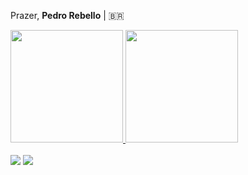 <p>  Prazer, <b>Pedro Rebello</b> | 🇧🇷 </b>

<div align="left">
  <a href="https://github.com/pedrorebellom">
  <img height="180em" src="https://github-readme-stats.vercel.app/api?username=PedroRebelloM&theme=monokai&show_icons=true&hide_border=true&count_private=true"/>
  <img height="180em" src="https://github-readme-stats.vercel.app/api/top-langs/?username=PedroRebelloM&theme=monokai&show_icons=true&hide_border=true&layout=compact"/>
</div>

<br>
<div>
  <a href = "mailto:rebellopuc@gmail.com"><img src="https://img.shields.io/badge/-Gmail-%23333?style=for-the-badge&logo=gmail&logoColor=white" target="_blank"></a>
  <a href="https://www.linkedin.com/in/pedro-rebello-77129a29a/" target="_blank"><img src="https://img.shields.io/badge/-LinkedIn-%230077B5?style=for-the-badge&logo=linkedin&logoColor=white" target="_blank"></a> 
</div>
